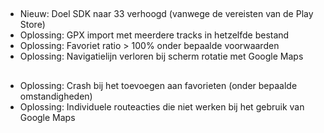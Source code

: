 ##
- Nieuw: Doel SDK naar 33 verhoogd (vanwege de vereisten van de Play Store)
- Oplossing: GPX import met meerdere tracks in hetzelfde bestand
- Oplossing: Favoriet ratio > 100% onder bepaalde voorwaarden
- Oplossing: Navigatielijn verloren bij scherm rotatie met Google Maps

##
- Oplossing: Crash bij het toevoegen aan favorieten (onder bepaalde omstandigheden)
- Oplossing: Individuele routeacties die niet werken bij het gebruik van Google Maps
